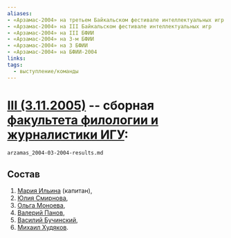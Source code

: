 ```yaml
---
aliases:
- «Арзамас-2004» на третьем Байкальском фестивале интеллектуальных игр
- «Арзамас-2004» на III Байкальском фестивале интеллектуальных игр
- «Арзамас-2004» на III БФИИ
- «Арзамас-2004» на 3-м БФИИ
- «Арзамас-2004» на 3 БФИИ
- «Арзамас-2004» на БФИИ-2004
links:
tags: 
  - выступление/команды
---
```

# [III (3.11.2005)](bfii-03-2004) [ ](arzamas_2004.md) -- сборная [факультета филологии и журналистики ИГУ](isu_phil.md):

```{.include}
arzamas_2004-03-2004-results.md
```

## Состав

1. [Мария Ильина](iliina_mariya-03-2004.md) (капитан),
2. [Юлия Смирнова](smirnova_yuliya-03-2004),
3. [Ольга Моноева](monoeva-03-2004),
4. [Валерий Панов](panov-03-2004),
5. [Василий Бучинский](buchinskiy-03-2004),
6. [Михаил Худяков](hudyakov-03-2004).